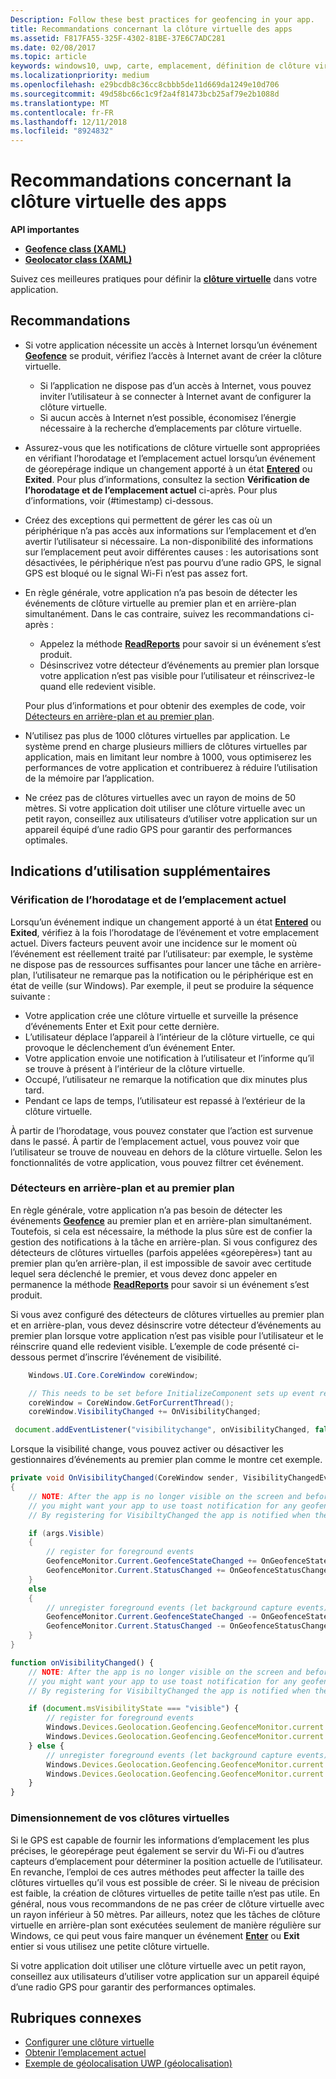 ```yaml
---
Description: Follow these best practices for geofencing in your app.
title: Recommandations concernant la clôture virtuelle des apps
ms.assetid: F817FA55-325F-4302-81BE-37E6C7ADC281
ms.date: 02/08/2017
ms.topic: article
keywords: windows10, uwp, carte, emplacement, définition de clôture virtuelle
ms.localizationpriority: medium
ms.openlocfilehash: e29bcdb8c36cc8cbbb5de11d669da1249e10d706
ms.sourcegitcommit: 49d58bc66c1c9f2a4f81473bcb25af79e2b1088d
ms.translationtype: MT
ms.contentlocale: fr-FR
ms.lasthandoff: 12/11/2018
ms.locfileid: "8924832"
---
```

# <a name="guidelines-for-geofencing-apps"></a>Recommandations concernant la clôture virtuelle des apps




**API importantes**

-   [**Geofence class (XAML)**](https://msdn.microsoft.com/library/windows/apps/dn263587)
-   [**Geolocator class (XAML)**](https://msdn.microsoft.com/library/windows/apps/br225534)

Suivez ces meilleures pratiques pour définir la [**clôture virtuelle**](https://msdn.microsoft.com/library/windows/apps/dn263744) dans votre application.

## <a name="recommendations"></a>Recommandations


-   Si votre application nécessite un accès à Internet lorsqu’un événement [**Geofence**](https://msdn.microsoft.com/library/windows/apps/dn263587) se produit, vérifiez l’accès à Internet avant de créer la clôture virtuelle.
    -   Si l’application ne dispose pas d’un accès à Internet, vous pouvez inviter l’utilisateur à se connecter à Internet avant de configurer la clôture virtuelle.
    -   Si aucun accès à Internet n’est possible, économisez l’énergie nécessaire à la recherche d’emplacements par clôture virtuelle.
-   Assurez-vous que les notifications de clôture virtuelle sont appropriées en vérifiant l’horodatage et l’emplacement actuel lorsqu’un événement de géorepérage indique un changement apporté à un état [**Entered**](https://msdn.microsoft.com/library/windows/apps/dn263660) ou **Exited**. Pour plus d’informations, consultez la section **Vérification de l’horodatage et de l’emplacement actuel** ci-après.
Pour plus d’informations, voir (#timestamp) ci-dessous.
-   Créez des exceptions qui permettent de gérer les cas où un périphérique n’a pas accès aux informations sur l’emplacement et d’en avertir l’utilisateur si nécessaire. La non-disponibilité des informations sur l’emplacement peut avoir différentes causes : les autorisations sont désactivées, le périphérique n’est pas pourvu d’une radio GPS, le signal GPS est bloqué ou le signal Wi-Fi n’est pas assez fort.
-   En règle générale, votre application n’a pas besoin de détecter les événements de clôture virtuelle au premier plan et en arrière-plan simultanément. Dans le cas contraire, suivez les recommandations ci-après :

    -   Appelez la méthode [**ReadReports**](https://msdn.microsoft.com/library/windows/apps/dn263633) pour savoir si un événement s’est produit.
    -   Désinscrivez votre détecteur d’événements au premier plan lorsque votre application n’est pas visible pour l’utilisateur et réinscrivez-le quand elle redevient visible.

    Pour plus d’informations et pour obtenir des exemples de code, voir [Détecteurs en arrière-plan et au premier plan](#background-and-foreground-listeners).

-   N’utilisez pas plus de 1000 clôtures virtuelles par application. Le système prend en charge plusieurs milliers de clôtures virtuelles par application, mais en limitant leur nombre à 1000, vous optimiserez les performances de votre application et contribuerez à réduire l’utilisation de la mémoire par l’application.
-   Ne créez pas de clôtures virtuelles avec un rayon de moins de 50 mètres. Si votre application doit utiliser une clôture virtuelle avec un petit rayon, conseillez aux utilisateurs d’utiliser votre application sur un appareil équipé d’une radio GPS pour garantir des performances optimales.

## <a name="additional-usage-guidance"></a>Indications d’utilisation supplémentaires

### <a name="checking-the-time-stamp-and-current-location"></a>Vérification de l’horodatage et de l’emplacement actuel

Lorsqu’un événement indique un changement apporté à un état [**Entered**](https://msdn.microsoft.com/library/windows/apps/dn263660) ou **Exited**, vérifiez à la fois l’horodatage de l’événement et votre emplacement actuel. Divers facteurs peuvent avoir une incidence sur le moment où l’événement est réellement traité par l’utilisateur: par exemple, le système ne dispose pas de ressources suffisantes pour lancer une tâche en arrière-plan, l’utilisateur ne remarque pas la notification ou le périphérique est en état de veille (sur Windows). Par exemple, il peut se produire la séquence suivante :

-   Votre application crée une clôture virtuelle et surveille la présence d’événements Enter et Exit pour cette dernière.
-   L’utilisateur déplace l’appareil à l’intérieur de la clôture virtuelle, ce qui provoque le déclenchement d’un événement Enter.
-   Votre application envoie une notification à l’utilisateur et l’informe qu’il se trouve à présent à l’intérieur de la clôture virtuelle.
-   Occupé, l’utilisateur ne remarque la notification que dix minutes plus tard.
-   Pendant ce laps de temps, l’utilisateur est repassé à l’extérieur de la clôture virtuelle.

À partir de l’horodatage, vous pouvez constater que l’action est survenue dans le passé. À partir de l’emplacement actuel, vous pouvez voir que l’utilisateur se trouve de nouveau en dehors de la clôture virtuelle. Selon les fonctionnalités de votre application, vous pouvez filtrer cet événement.

### <a name="background-and-foreground-listeners"></a>Détecteurs en arrière-plan et au premier plan

En règle générale, votre application n’a pas besoin de détecter les événements [**Geofence**](https://msdn.microsoft.com/library/windows/apps/dn263587) au premier plan et en arrière-plan simultanément. Toutefois, si cela est nécessaire, la méthode la plus sûre est de confier la gestion des notifications à la tâche en arrière-plan. Si vous configurez des détecteurs de clôtures virtuelles (parfois appelées «géorepères») tant au premier plan qu’en arrière-plan, il est impossible de savoir avec certitude lequel sera déclenché le premier, et vous devez donc appeler en permanence la méthode [**ReadReports**](https://msdn.microsoft.com/library/windows/apps/dn263633) pour savoir si un événement s’est produit.

Si vous avez configuré des détecteurs de clôtures virtuelles au premier plan et en arrière-plan, vous devez désinscrire votre détecteur d’événements au premier plan lorsque votre application n’est pas visible pour l’utilisateur et le réinscrire quand elle redevient visible. L’exemple de code présenté ci-dessous permet d’inscrire l’événement de visibilité.

```csharp
    Windows.UI.Core.CoreWindow coreWindow;    

    // This needs to be set before InitializeComponent sets up event registration for app visibility
    coreWindow = CoreWindow.GetForCurrentThread();
    coreWindow.VisibilityChanged += OnVisibilityChanged;
```

```javascript
 document.addEventListener("visibilitychange", onVisibilityChanged, false);
```

Lorsque la visibilité change, vous pouvez activer ou désactiver les gestionnaires d’événements au premier plan comme le montre cet exemple.

```csharp
private void OnVisibilityChanged(CoreWindow sender, VisibilityChangedEventArgs args)
{
    // NOTE: After the app is no longer visible on the screen and before the app is suspended
    // you might want your app to use toast notification for any geofence activity.
    // By registering for VisibiltyChanged the app is notified when the app is no longer visible in the foreground.

    if (args.Visible)
    {
        // register for foreground events
        GeofenceMonitor.Current.GeofenceStateChanged += OnGeofenceStateChanged;
        GeofenceMonitor.Current.StatusChanged += OnGeofenceStatusChanged;
    }
    else
    {
        // unregister foreground events (let background capture events)
        GeofenceMonitor.Current.GeofenceStateChanged -= OnGeofenceStateChanged;
        GeofenceMonitor.Current.StatusChanged -= OnGeofenceStatusChanged;
    }
}
```

```javascript
function onVisibilityChanged() {
    // NOTE: After the app is no longer visible on the screen and before the app is suspended
    // you might want your app to use toast notification for any geofence activity.
    // By registering for VisibiltyChanged the app is notified when the app is no longer visible in the foreground.

    if (document.msVisibilityState === "visible") {
        // register for foreground events
        Windows.Devices.Geolocation.Geofencing.GeofenceMonitor.current.addEventListener("geofencestatechanged", onGeofenceStateChanged);
        Windows.Devices.Geolocation.Geofencing.GeofenceMonitor.current.addEventListener("statuschanged", onGeofenceStatusChanged);
    } else {
        // unregister foreground events (let background capture events)
        Windows.Devices.Geolocation.Geofencing.GeofenceMonitor.current.removeEventListener("geofencestatechanged", onGeofenceStateChanged);
        Windows.Devices.Geolocation.Geofencing.GeofenceMonitor.current.removeEventListener("statuschanged", onGeofenceStatusChanged);
    }
}
```

### <a name="sizing-your-geofences"></a>Dimensionnement de vos clôtures virtuelles

Si le GPS est capable de fournir les informations d’emplacement les plus précises, le géorepérage peut également se servir du Wi-Fi ou d’autres capteurs d’emplacement pour déterminer la position actuelle de l’utilisateur. En revanche, l’emploi de ces autres méthodes peut affecter la taille des clôtures virtuelles qu’il vous est possible de créer. Si le niveau de précision est faible, la création de clôtures virtuelles de petite taille n’est pas utile. En général, nous vous recommandons de ne pas créer de clôture virtuelle avec un rayon inférieur à 50 mètres. Par ailleurs, notez que les tâches de clôture virtuelle en arrière-plan sont exécutées seulement de manière régulière sur Windows, ce qui peut vous faire manquer un événement [**Enter**](https://msdn.microsoft.com/library/windows/apps/dn263660) ou **Exit** entier si vous utilisez une petite clôture virtuelle.

Si votre application doit utiliser une clôture virtuelle avec un petit rayon, conseillez aux utilisateurs d’utiliser votre application sur un appareil équipé d’une radio GPS pour garantir des performances optimales.

## <a name="related-topics"></a>Rubriques connexes


* [Configurer une clôture virtuelle](https://msdn.microsoft.com/library/windows/apps/mt219702)
* [Obtenir l’emplacement actuel](https://msdn.microsoft.com/library/windows/apps/mt219698)
* [Exemple de géolocalisation UWP (géolocalisation)](http://go.microsoft.com/fwlink/p/?linkid=533278)
 

 
